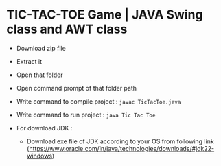 # TIC-TAC-TOE Game | JAVA Swing class and AWT class

- Download zip file
- Extract it
- Open that folder
- Open command prompt of that folder path
- Write command to compile project : `javac TicTacToe.java`
- Write command to run project : `java Tic Tac Toe`
 
- For download JDK :
  - Download exe file of JDK according to your OS from following link (https://www.oracle.com/in/java/technologies/downloads/#jdk22-windows)
